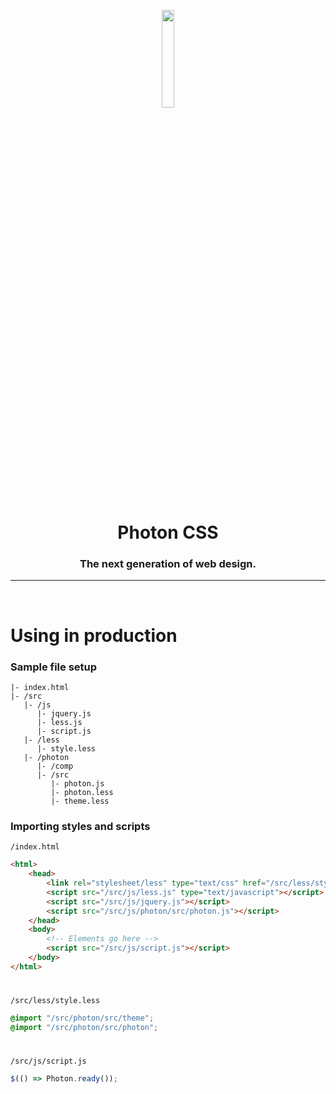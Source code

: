 <p align="center">
  <img src="https://raw.githubusercontent.com/PhotonCSS/Photon/master/img/icon.png" width="20%">
</p>
<h1 align="center">Photon CSS</h1>
<h3 align="center">The next generation of web design.</h3>

<hr>
<br>

# Using in production

### Sample file setup
```
|- index.html
|- /src
   |- /js
      |- jquery.js
      |- less.js
      |- script.js
   |- /less
      |- style.less
   |- /photon
      |- /comp
	  |- /src
	     |- photon.js
	     |- photon.less
	     |- theme.less
```

### Importing styles and scripts

`/index.html`
```html
<html>
	<head>
		<link rel="stylesheet/less" type="text/css" href="/src/less/style.less" />
		<script src="/src/js/less.js" type="text/javascript"></script>
		<script src="/src/js/jquery.js"></script>
		<script src="/src/js/photon/src/photon.js"></script>
	</head>
	<body>
		<!-- Elements go here -->
		<script src="/src/js/script.js"></script>
	</body>
</html>
```
#
`/src/less/style.less`
```css
@import "/src/photon/src/theme";
@import "/src/photon/src/photon";
```
#
`/src/js/script.js`
```javascript
$(() => Photon.ready());
```

